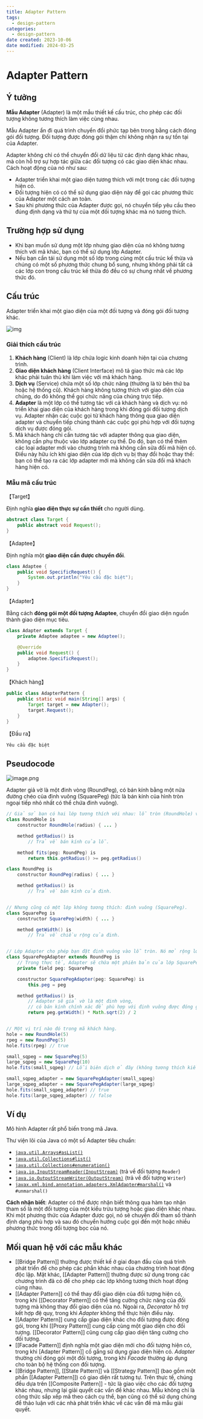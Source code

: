 ```yaml
---
title: Adapter Pattern
tags:
  - design-pattern
categories:
  - design-pattern
date created: 2023-10-06
date modified: 2024-03-25
---
```


# Adapter Pattern

## Ý tưởng

**Mẫu Adapter** (Adapter) là một mẫu thiết kế cấu trúc, cho phép các đối tượng không tương thích làm việc cùng nhau.

Mẫu Adapter ẩn đi quá trình chuyển đổi phức tạp bên trong bằng cách đóng gói đối tượng. Đối tượng được đóng gói thậm chí không nhận ra sự tồn tại của Adapter.

Adapter không chỉ có thể chuyển đổi dữ liệu từ các định dạng khác nhau, mà còn hỗ trợ sự hợp tác giữa các đối tượng có các giao diện khác nhau. Cách hoạt động của nó như sau:

- Adapter triển khai một giao diện tương thích với một trong các đối tượng hiện có.
- Đối tượng hiện có có thể sử dụng giao diện này để gọi các phương thức của Adapter một cách an toàn.
- Sau khi phương thức của Adapter được gọi, nó chuyển tiếp yêu cầu theo đúng định dạng và thứ tự của một đối tượng khác mà nó tương thích.

## Trường hợp sử dụng

- Khi bạn muốn sử dụng một lớp nhưng giao diện của nó không tương thích với mã khác, bạn có thể sử dụng lớp Adapter.
- Nếu bạn cần tái sử dụng một số lớp trong cùng một cấu trúc kế thừa và chúng có một số phương thức chung bổ sung, nhưng không phải tất cả các lớp con trong cấu trúc kế thừa đó đều có sự chung nhất về phương thức đó.

## Cấu trúc

Adapter triển khai một giao diện của một đối tượng và đóng gói đối tượng khác.

![img](https://raw.githubusercontent.com/vanhung4499/images/master/snap/20210430141928.png)

### Giải thích cấu trúc

1. **Khách hàng** (Client) là lớp chứa logic kinh doanh hiện tại của chương trình.
2. **Giao diện khách hàng** (Client Interface) mô tả giao thức mà các lớp khác phải tuân thủ khi làm việc với mã khách hàng.
3. **Dịch vụ** (Service) chứa một số lớp chức năng (thường là từ bên thứ ba hoặc hệ thống cũ). Khách hàng không tương thích với giao diện của chúng, do đó không thể gọi chức năng của chúng trực tiếp.
4. **Adapter** là một lớp có thể tương tác với cả khách hàng và dịch vụ: nó triển khai giao diện của khách hàng trong khi đóng gói đối tượng dịch vụ. Adapter nhận các cuộc gọi từ khách hàng thông qua giao diện adapter và chuyển tiếp chúng thành các cuộc gọi phù hợp với đối tượng dịch vụ được đóng gói.
5. Mã khách hàng chỉ cần tương tác với adapter thông qua giao diện, không cần phụ thuộc vào lớp adapter cụ thể. Do đó, bạn có thể thêm các loại adapter mới vào chương trình mà không cần sửa đổi mã hiện có. Điều này hữu ích khi giao diện của lớp dịch vụ bị thay đổi hoặc thay thế: bạn có thể tạo ra các lớp adapter mới mà không cần sửa đổi mã khách hàng hiện có.

### Mẫu mã cấu trúc

【Target】

Định nghĩa **giao diện thực sự cần thiết** cho người dùng.

```java
abstract class Target {
    public abstract void Request();
}
```

【Adaptee】

Định nghĩa một **giao diện cần được chuyển đổi**.

```java
class Adaptee {
    public void SpecificRequest() {
        System.out.println("Yêu cầu đặc biệt");
    }
}
```

【Adapter】

Bằng cách **đóng gói một đối tượng Adaptee**, chuyển đổi giao diện nguồn thành giao diện mục tiêu.

```java
class Adapter extends Target {
    private Adaptee adaptee = new Adaptee();

    @Override
    public void Request() {
        adaptee.SpecificRequest();
    }
}
```

【Khách hàng】

```java
public class AdapterPattern {
    public static void main(String[] args) {
        Target target = new Adapter();
        target.Request();
    }
}
```

【Đầu ra】

```
Yêu cầu đặc biệt
```

## Pseudocode

![image.png](https://raw.githubusercontent.com/vanhung4499/images/master/snap/20231006151431.png)

Adapter giả vờ là một đinh vòng (RoundPeg), có bán kính bằng một nửa đường chéo của đinh vuông (SquarePeg) (tức là bán kính của hình tròn ngoại tiếp nhỏ nhất có thể chứa đinh vuông).

```java
// Giả sử bạn có hai lớp tương thích với nhau: lỗ tròn (RoundHole) và đinh vòng (RoundPeg).
class RoundHole is
    constructor RoundHole(radius) { ... }

    method getRadius() is
        // Trả về bán kính của lỗ.

    method fits(peg: RoundPeg) is
        return this.getRadius() >= peg.getRadius()

class RoundPeg is
    constructor RoundPeg(radius) { ... }

    method getRadius() is
        // Trả về bán kính của đinh.


// Nhưng cũng có một lớp không tương thích: đinh vuông (SquarePeg).
class SquarePeg is
    constructor SquarePeg(width) { ... }

    method getWidth() is
        // Trả về chiều rộng của đinh.


// Lớp Adapter cho phép bạn đặt đinh vuông vào lỗ tròn. Nó mở rộng lớp RoundPeg để chấp nhận một đối tượng Adapter như một đinh vòng.
class SquarePegAdapter extends RoundPeg is
    // Trong thực tế, Adapter sẽ chứa một phiên bản của lớp SquarePeg.
    private field peg: SquarePeg

    constructor SquarePegAdapter(peg: SquarePeg) is
        this.peg = peg

    method getRadius() is
        // Adapter sẽ giả vờ là một đinh vòng,
        // có bán kính chính xác để phù hợp với đinh vuông được đóng gói trong Adapter.
        return peg.getWidth() * Math.sqrt(2) / 2


// Một vị trí nào đó trong mã khách hàng.
hole = new RoundHole(5)
rpeg = new RoundPeg(5)
hole.fits(rpeg) // true

small_sqpeg = new SquarePeg(5)
large_sqpeg = new SquarePeg(10)
hole.fits(small_sqpeg) // Lỗi biên dịch ở đây (không tương thích kiểu).

small_sqpeg_adapter = new SquarePegAdapter(small_sqpeg)
large_sqpeg_adapter = new SquarePegAdapter(large_sqpeg)
hole.fits(small_sqpeg_adapter) // true
hole.fits(large_sqpeg_adapter) // false
```

## Ví dụ

Mô hình Adapter rất phổ biến trong mã Java.

Thư viện lõi của Java có một số Adapter tiêu chuẩn:

- [`java.util.Arrays#asList()`](https://docs.oracle.com/javase/8/docs/api/java/util/Arrays.html#asList-T...-)
- [`java.util.Collections#list()`](https://docs.oracle.com/javase/8/docs/api/java/util/Collections.html#list-java.util.Enumeration-)
- [`java.util.Collections#enumeration()`](https://docs.oracle.com/javase/8/docs/api/java/util/Collections.html#enumeration-java.util.Collection-)
- [`java.io.InputStreamReader(InputStream)`](https://docs.oracle.com/javase/8/docs/api/java/io/InputStreamReader.html#InputStreamReader-java.io.InputStream-) (trả về đối tượng `Reader`)
- [`java.io.OutputStreamWriter(OutputStream)`](https://docs.oracle.com/javase/8/docs/api/java/io/OutputStreamWriter.html#OutputStreamWriter-java.io.OutputStream-) (trả về đối tượng `Writer`)
- [`javax.xml.bind.annotation.adapters.XmlAdapter#marshal()`](https://docs.oracle.com/javase/8/docs/api/javax/xml/bind/annotation/adapters/XmlAdapter.html#marshal-BoundType-) và `#unmarshal()`

**Cách nhận biết**: Adapter có thể được nhận biết thông qua hàm tạo nhận tham số là một đối tượng của một kiểu trừu tượng hoặc giao diện khác nhau. Khi một phương thức của Adapter được gọi, nó sẽ chuyển đổi tham số thành định dạng phù hợp và sau đó chuyển hướng cuộc gọi đến một hoặc nhiều phương thức trong đối tượng bọc của nó.

## Mối quan hệ với các mẫu khác

- [[Bridge Pattern]] thường được thiết kế ở giai đoạn đầu của quá trình phát triển để cho phép các phần khác nhau của chương trình hoạt động độc lập. Mặt khác, [[Adapter Pattern]] thường được sử dụng trong các chương trình đã có để cho phép các lớp không tương thích hoạt động cùng nhau.
- [[Adapter Pattern]] có thể thay đổi giao diện của đối tượng hiện có, trong khi [[Decorator Pattern]] có thể tăng cường chức năng của đối tượng mà không thay đổi giao diện của nó. Ngoài ra, *Decorator* hỗ trợ kết hợp đệ quy, trong khi *Adapter* không thể thực hiện điều này.
- [[Adapter Pattern]] cung cấp giao diện khác cho đối tượng được đóng gói, trong khi [[Proxy Pattern]] cung cấp cùng một giao diện cho đối tượng. [[Decorator Pattern]] cũng cung cấp giao diện tăng cường cho đối tượng.
- [[Facade Pattern]] định nghĩa một giao diện mới cho đối tượng hiện có, trong khi [Adapter Pattern]] cố gắng sử dụng giao diện hiện có. *Adapter* thường chỉ đóng gói một đối tượng, trong khi *Facade* thường áp dụng cho toàn bộ hệ thống con đối tượng.
- [[Bridge Pattern]], [[State Pattern]] và [[Strategy Pattern]] (bao gồm một phần [[Adapter Pattern]]) có giao diện rất tương tự. Trên thực tế, chúng đều dựa trên [[Composite Pattern]] - tức là giao việc cho các đối tượng khác nhau, nhưng lại giải quyết các vấn đề khác nhau. Mẫu không chỉ là công thức sắp xếp mã theo cách cụ thể, bạn cũng có thể sử dụng chúng để thảo luận với các nhà phát triển khác về các vấn đề mà mẫu giải quyết.
